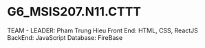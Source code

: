 # G6_MSIS207.N11.CTTT
TEAM - LEADER: Pham Trung Hieu
Front End: HTML, CSS, ReactJS
BackEnd: JavaScript
Database: FireBase
